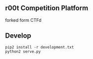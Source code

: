 ## r00t Competition Platform
forked form CTFd

## Develop
```
pip2 install -r development.txt
python2 serve.py
```


